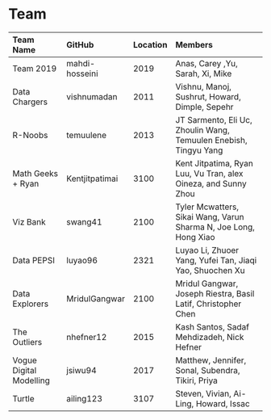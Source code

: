 # Team

| Team Name | GitHub | Location | Members |
| :--       | :--      | :--    | :--     |
| Team 2019 | mahdi-hosseini | 2019 | Anas, Carey ,Yu, Sarah, Xi, Mike |
| Data Chargers | vishnumadan | 2011 | Vishnu, Manoj, Sushrut, Howard, Dimple, Sepehr |
| R-Noobs | temuulene | 2013 | JT Sarmento, Eli Uc, Zhoulin Wang, Temuulen Enebish, Tingyu Yang |
| Math Geeks + Ryan | Kentjitpatimai | 3100 | Kent Jitpatima, Ryan Luu, Vu Tran, alex Oineza, and Sunny Zhou |
| Viz Bank | swang41 | 2100 | Tyler Mcwatters, Sikai Wang, Varun Sharma N, Joe Long, Hong Xiao |
| Data PEPSI | luyao96 | 2321 | Luyao Li, Zhuoer Yang, Yufei Tan, Jiaqi Yao, Shuochen Xu |
| Data Explorers | MridulGangwar | 2100 | Mridul Gangwar, Joseph Riestra, Basil Latif, Christopher Chen |
| The Outliers | nhefner12 | 2015 | Kash Santos, Sadaf Mehdizadeh, Nick Hefner |
| Vogue Digital Modelling | jsiwu94 | 2017 | Matthew, Jennifer, Sonal, Subendra, Tikiri, Priya |
| Turtle | ailing123 | 3107 | Steven, Vivian, Ai-Ling, Howard, Issac |

